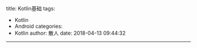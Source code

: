 title: Kotlin基础
tags:
  - Kotlin
  - Android
categories:
  - Kotlin
author: 散人
date: 2018-04-13 09:44:32
---



<!--stackedit_data:
eyJoaXN0b3J5IjpbMTg4NDE3MDg3MF19
-->